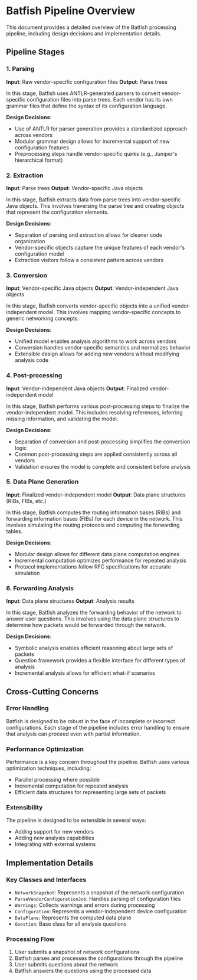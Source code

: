 # Batfish Pipeline Overview

This document provides a detailed overview of the Batfish processing pipeline, including design decisions and implementation details.

## Pipeline Stages

### 1. Parsing

**Input**: Raw vendor-specific configuration files
**Output**: Parse trees

In this stage, Batfish uses ANTLR-generated parsers to convert vendor-specific configuration files into parse trees. Each vendor has its own grammar files that define the syntax of its configuration language.

**Design Decisions**:

- Use of ANTLR for parser generation provides a standardized approach across vendors
- Modular grammar design allows for incremental support of new configuration features
- Preprocessing steps handle vendor-specific quirks (e.g., Juniper's hierarchical format)

### 2. Extraction

**Input**: Parse trees
**Output**: Vendor-specific Java objects

In this stage, Batfish extracts data from parse trees into vendor-specific Java objects. This involves traversing the parse tree and creating objects that represent the configuration elements.

**Design Decisions**:

- Separation of parsing and extraction allows for cleaner code organization
- Vendor-specific objects capture the unique features of each vendor's configuration model
- Extraction visitors follow a consistent pattern across vendors

### 3. Conversion

**Input**: Vendor-specific Java objects
**Output**: Vendor-independent Java objects

In this stage, Batfish converts vendor-specific objects into a unified vendor-independent model. This involves mapping vendor-specific concepts to generic networking concepts.

**Design Decisions**:

- Unified model enables analysis algorithms to work across vendors
- Conversion handles vendor-specific semantics and normalizes behavior
- Extensible design allows for adding new vendors without modifying analysis code

### 4. Post-processing

**Input**: Vendor-independent Java objects
**Output**: Finalized vendor-independent model

In this stage, Batfish performs various post-processing steps to finalize the vendor-independent model. This includes resolving references, inferring missing information, and validating the model.

**Design Decisions**:

- Separation of conversion and post-processing simplifies the conversion logic
- Common post-processing steps are applied consistently across all vendors
- Validation ensures the model is complete and consistent before analysis

### 5. Data Plane Generation

**Input**: Finalized vendor-independent model
**Output**: Data plane structures (RIBs, FIBs, etc.)

In this stage, Batfish computes the routing information bases (RIBs) and forwarding information bases (FIBs) for each device in the network. This involves simulating the routing protocols and computing the forwarding tables.

**Design Decisions**:

- Modular design allows for different data plane computation engines
- Incremental computation optimizes performance for repeated analysis
- Protocol implementations follow RFC specifications for accurate simulation

### 6. Forwarding Analysis

**Input**: Data plane structures
**Output**: Analysis results

In this stage, Batfish analyzes the forwarding behavior of the network to answer user questions. This involves using the data plane structures to determine how packets would be forwarded through the network.

**Design Decisions**:

- Symbolic analysis enables efficient reasoning about large sets of packets
- Question framework provides a flexible interface for different types of analysis
- Incremental analysis allows for efficient what-if scenarios

## Cross-Cutting Concerns

### Error Handling

Batfish is designed to be robust in the face of incomplete or incorrect configurations. Each stage of the pipeline includes error handling to ensure that analysis can proceed even with partial information.

### Performance Optimization

Performance is a key concern throughout the pipeline. Batfish uses various optimization techniques, including:

- Parallel processing where possible
- Incremental computation for repeated analysis
- Efficient data structures for representing large sets of packets

### Extensibility

The pipeline is designed to be extensible in several ways:

- Adding support for new vendors
- Adding new analysis capabilities
- Integrating with external systems

## Implementation Details

### Key Classes and Interfaces

- `NetworkSnapshot`: Represents a snapshot of the network configuration
- `ParseVendorConfigurationJob`: Handles parsing of configuration files
- `Warnings`: Collects warnings and errors during processing
- `Configuration`: Represents a vendor-independent device configuration
- `DataPlane`: Represents the computed data plane
- `Question`: Base class for all analysis questions

### Processing Flow

1. User submits a snapshot of network configurations
2. Batfish parses and processes the configurations through the pipeline
3. User submits questions about the network
4. Batfish answers the questions using the processed data
